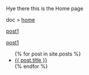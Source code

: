 Hye there this is the Home page

doc > [home](./doc/home)

[post1](./post/2022-12-09-noel.md)

[post1](./_post/2022-12-09-noel.md)

<ul>
  {% for post in site.posts %}
    <li>
      <a href="{{ post.url }}">{{ post.title }}</a>
    </li>
  {% endfor %}
</ul>
